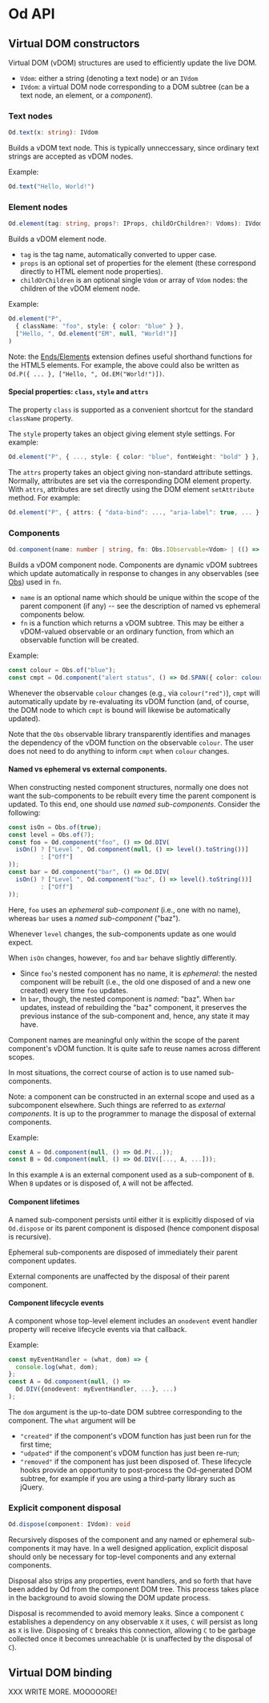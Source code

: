 # Od API

## Virtual DOM constructors

Virtual DOM (vDOM) structures are used to efficiently update the live DOM.

* `Vdom`: either a string (denoting a text node) or an `IVdom`
* `IVdom`: a virtual DOM node corresponding to a DOM subtree (can be a text node, an element, or a _component_).

### Text nodes
```TypeScript
Od.text(x: string): IVdom
```
Builds a vDOM text node.  This is typically unneccessary, since ordinary text strings are accepted as vDOM nodes.

Example:
```TypeScript
Od.text("Hello, World!")
```

### Element nodes
```TypeScript
Od.element(tag: string, props?: IProps, childOrChildren?: Vdoms): IVdom
```
Builds a vDOM element node.
* `tag` is the tag name, automatically converted to upper case.
* `props` is an optional set of properties for the element (these correspond directly to HTML element node properties).
* `childOrChildren` is an optional single `Vdom` or array of `Vdom` nodes: the children of the vDOM element node.

Example: 
```TypeScript
Od.element("P", 
  { className: "foo", style: { color: "blue" } },
  ["Hello, ", Od.element("EM", null, "World!")]
)
```

Note: the [Ends/Elements](../Ends/Elements.ts) extension defines useful shorthand functions for the HTML5 elements.  For example, the above could also be written as `Od.P({ ... }, ["Hello, ", Od.EM("World!")])`.

#### Special properties: `class`, `style` and `attrs`

The property `class` is supported as a convenient shortcut for the standard `className` property.

The `style` property takes an object giving element style settings.  For example:
```TypeScript
Od.element("P", { ..., style: { color: "blue", fontWeight: "bold" } }, ...)
```

The `attrs` property takes an object giving non-standard attribute settings.  Normally, attributes are set via the corresponding DOM element property.  With `attrs`, attributes are set directly using the DOM element `setAttribute` method.  For example:
```TypeScript
Od.element("P", { attrs: { "data-bind": ..., "aria-label": true, ... } }, ...)
```

### Components
```TypeScript
Od.component(name: number | string, fn: Obs.IObservable<Vdom> | (() => Vdom)): IVdom
```
Builds a vDOM component node.  Components are dynamic vDOM subtrees which update automatically in response to changes in any observables (see [Obs](Obs.ts)) used in `fn`.
* `name` is an optional name which should be unique within the scope of the parent component (if any) -- see the description of named vs ephemeral components below.
* `fn` is a function which returns a vDOM subtree.  This may be either a vDOM-valued observable or an ordinary function, from which an observable function will be created.

Example:
```TypeScript
const colour = Obs.of("blue");
const cmpt = Od.component("alert status", () => Od.SPAN({ color: colour() }, "Alert!"));
```
Whenever the observable `colour` changes (e.g., via `colour("red")`), `cmpt` will automatically update by re-evaluating its vDOM function (and, of course, the DOM node to which `cmpt` is bound will likewise be automatically updated).

Note that the `Obs` observable library transparently identifies and manages the dependency of the vDOM function on the observable `colour`.  The user does not need to do anything to inform `cmpt` when `colour` changes.

#### Named vs ephemeral vs external components.

When constructing nested component structures, normally one does not want the sub-components to be rebuilt every time the parent component is updated.  To this end, one should use _named sub-components_.  Consider the following:
```TypeScript
const isOn = Obs.of(true);
const level = Obs.of(7);
const foo = Od.component("foo", () => Od.DIV(
  isOn() ? ["Level ", Od.component(null, () => level().toString())]
         : ["Off"]
));
const bar = Od.component("bar", () => Od.DIV(
  isOn() ? ["Level ", Od.component("baz", () => level().toString())]
         : ["Off"]
));
```
Here, `foo` uses an _ephemeral sub-component_ (i.e., one with no name), whereas `bar` uses a _named sub-component_ ("baz").

Whenever `level` changes, the sub-components update as one would expect.

When `isOn` changes, however, `foo` and `bar` behave slightly differently.  
* Since `foo`'s nested component has no name, it is _ephemeral_: the nested component will be rebuilt (i.e., the old one disposed of and a new one created) every time `foo` updates.  
* In `bar`, though, the nested component is _named_: "baz".  When `bar` updates, instead of rebuilding the "baz" component, it preserves the previous instance of the sub-component and, hence, any state it may have.

Component names are meaningful only within the scope of the parent component's vDOM function.  It is quite safe to reuse names across different scopes.

In most situations, the correct course of action is to use named sub-components.

Note: a component can be constructed in an external scope and used as a subcomponent elsewhere.  Such things are referred to as _external components_.  It is up to the programmer to manage the disposal of external components.

Example:
```TypeScript
const A = Od.component(null, () => Od.P(...));
const B = Od.component(null, () => Od.DIV([..., A, ...]));
```
In this example `A` is an external component used as a sub-component of `B`.  When `B` updates or is disposed of, `A` will not be affected.

#### Component lifetimes

A named sub-component persists until either it is explicitly disposed of via `Od.dispose` or its parent component is disposed (hence component disposal is recursive).  

Ephemeral sub-components are disposed of immediately their parent component updates.

External components are unaffected by the disposal of their parent component.

#### Component lifecycle events

A component whose top-level element includes an `onodevent` event handler property will receive lifecycle events via that callback.

Example:
```TypeScript
const myEventHandler = (what, dom) => {
  console.log(what, dom);
};
const A = Od.component(null, () => 
  Od.DIV({onodevent: myEventHandler, ...}, ...)
);
```
The `dom` argument is the up-to-date DOM subtree corresponding to the component.
The `what` argument will be
* `"created"` if the component's vDOM function has just been run for the first time;
* `"udpated"` if the component's vDOM function has just been re-run;
* `"removed"` if the component has just been disposed of.
These lifecycle hooks provide an opportunity to post-process the Od-generated DOM subtree, for example if you are using a third-party library such as jQuery.

### Explicit component disposal
```TypeScript
Od.dispose(component: IVdom): void
```

Recursively disposes of the component and any named or ephemeral sub-components it may have.  In a well designed application, explicit disposal should only be necessary for top-level components and any external components.

Disposal also strips any properties, event handlers, and so forth that have been added by Od from the component DOM tree.  This process takes place in the background to avoid slowing the DOM update process.

Disposal is recommended to avoid memory leaks.  Since a component `C` establishes a dependency on any observable `X` it uses, `C` will persist as long as `X` is live.  Disposing of `C` breaks this connection, allowing `C` to be garbage collected once it becomes unreachable (`X` is unaffected by the disposal of `C`).

## Virtual DOM binding




XXX WRITE MORE.  MOOOOORE!
